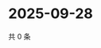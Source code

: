 # 2025-09-28

共 0 条

<!-- BEGIN ZHIHUQUESTIONS -->
<!-- 最后更新时间 Sun Sep 28 2025 00:12:00 GMT+0800 (China Standard Time) -->

<!-- END ZHIHUQUESTIONS -->

